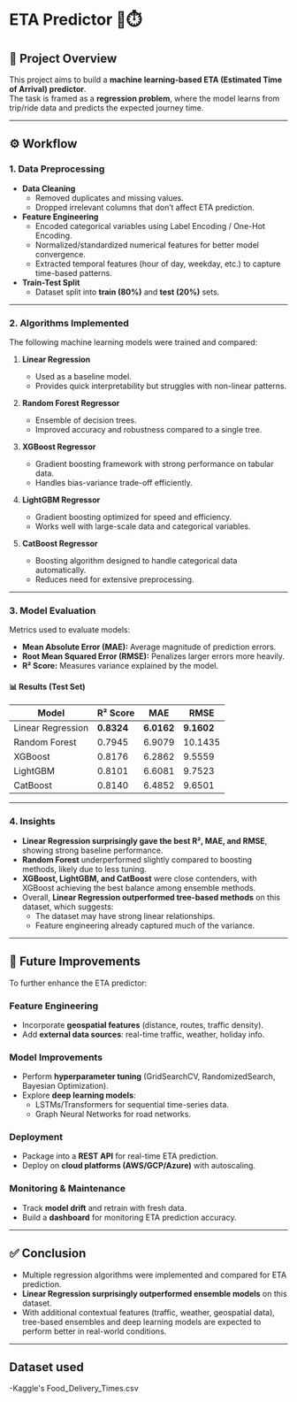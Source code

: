 # ETA Predictor 🚖⏱️

## 📌 Project Overview
This project aims to build a **machine learning-based ETA (Estimated Time of Arrival) predictor**.  
The task is framed as a **regression problem**, where the model learns from trip/ride data and predicts the expected journey time.  

---

## ⚙️ Workflow
### 1. Data Preprocessing
- **Data Cleaning**
  - Removed duplicates and missing values.
  - Dropped irrelevant columns that don’t affect ETA prediction.
- **Feature Engineering**
  - Encoded categorical variables using Label Encoding / One-Hot Encoding.
  - Normalized/standardized numerical features for better model convergence.
  - Extracted temporal features (hour of day, weekday, etc.) to capture time-based patterns.
- **Train-Test Split**
  - Dataset split into **train (80%)** and **test (20%)** sets.

---

### 2. Algorithms Implemented
The following machine learning models were trained and compared:

1. **Linear Regression**
   - Used as a baseline model.
   - Provides quick interpretability but struggles with non-linear patterns.

2. **Random Forest Regressor**
   - Ensemble of decision trees.
   - Improved accuracy and robustness compared to a single tree.

3. **XGBoost Regressor**
   - Gradient boosting framework with strong performance on tabular data.
   - Handles bias-variance trade-off efficiently.

4. **LightGBM Regressor**
   - Gradient boosting optimized for speed and efficiency.
   - Works well with large-scale data and categorical variables.

5. **CatBoost Regressor**
   - Boosting algorithm designed to handle categorical data automatically.
   - Reduces need for extensive preprocessing.

---

### 3. Model Evaluation
Metrics used to evaluate models:
- **Mean Absolute Error (MAE):** Average magnitude of prediction errors.  
- **Root Mean Squared Error (RMSE):** Penalizes larger errors more heavily.  
- **R² Score:** Measures variance explained by the model.  

#### 📊 Results (Test Set)
| Model              | R² Score | MAE    | RMSE   |
|--------------------|----------|--------|--------|
| Linear Regression  | **0.8324** | **6.0162** | **9.1602** |
| Random Forest      | 0.7945   | 6.9079 | 10.1435 |
| XGBoost            | 0.8176   | 6.2862 | 9.5559 |
| LightGBM           | 0.8101   | 6.6081 | 9.7523 |
| CatBoost           | 0.8140   | 6.4852 | 9.6501 |

---

### 4. Insights
- **Linear Regression surprisingly gave the best R², MAE, and RMSE**, showing strong baseline performance.  
- **Random Forest** underperformed slightly compared to boosting methods, likely due to less tuning.  
- **XGBoost, LightGBM, and CatBoost** were close contenders, with XGBoost achieving the best balance among ensemble methods.  
- Overall, **Linear Regression outperformed tree-based methods** on this dataset, which suggests:
  - The dataset may have strong linear relationships.
  - Feature engineering already captured much of the variance.  

---

## 🔮 Future Improvements
To further enhance the ETA predictor:

### Feature Engineering
- Incorporate **geospatial features** (distance, routes, traffic density).  
- Add **external data sources**: real-time traffic, weather, holiday info.  

### Model Improvements
- Perform **hyperparameter tuning** (GridSearchCV, RandomizedSearch, Bayesian Optimization).  
- Explore **deep learning models**:
  - LSTMs/Transformers for sequential time-series data.
  - Graph Neural Networks for road networks.  

### Deployment
- Package into a **REST API** for real-time ETA prediction.  
- Deploy on **cloud platforms (AWS/GCP/Azure)** with autoscaling.  

### Monitoring & Maintenance
- Track **model drift** and retrain with fresh data.  
- Build a **dashboard** for monitoring ETA prediction accuracy.  

---

## ✅ Conclusion
- Multiple regression algorithms were implemented and compared for ETA prediction.  
- **Linear Regression surprisingly outperformed ensemble models** on this dataset.  
- With additional contextual features (traffic, weather, geospatial data), tree-based ensembles and deep learning models are expected to perform better in real-world conditions.  

---

## Dataset used
-Kaggle's Food_Delivery_Times.csv
